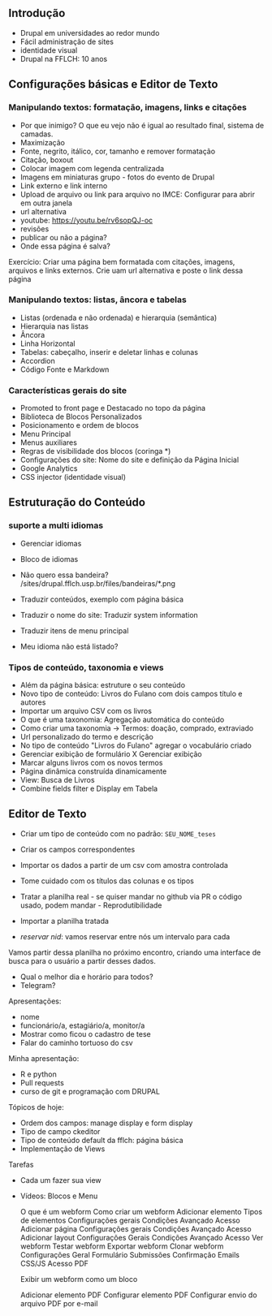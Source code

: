 ## Introdução

- Drupal em universidades ao redor mundo
- Fácil administração de sites
- identidade visual
- Drupal na FFLCH: 10 anos

## Configurações básicas e Editor de Texto

### Manipulando textos: formatação, imagens, links e citações

- Por que inimigo? O que eu vejo não é igual ao resultado final, sistema de camadas.
- Maximização
- Fonte, negrito, itálico, cor, tamanho e remover formatação
- Citação, boxout
- Colocar imagem com legenda centralizada
- Imagens em miniaturas grupo - fotos do evento de Drupal
- Link externo e link interno
- Upload de arquivo ou link para arquivo no IMCE: Configurar para abrir em outra janela
- url alternativa
- youtube: https://youtu.be/rv6sopQJ-oc
- revisões
- publicar ou não a página?
- Onde essa página é salva?

Exercício: Criar uma página bem formatada com citações, imagens, arquivos e links externos.
Crie uam url alternativa e poste o link dessa página

### Manipulando textos: listas, âncora e tabelas

- Listas (ordenada e não ordenada) e hierarquia (semântica)
- Hierarquia nas listas
- Âncora
- Linha Horizontal
- Tabelas: cabeçalho, inserir e deletar linhas e colunas
- Accordion
- Código Fonte e Markdown

### Características gerais do site

- Promoted to front page e Destacado no topo da página
- Biblioteca de Blocos Personalizados
- Posicionamento e ordem de blocos
- Menu Principal
- Menus auxiliares
- Regras de visibilidade dos blocos (coringa *)
- Configurações do site: Nome do site e definição da Página Inicial
- Google Analytics
- CSS injector (identidade visual)

## Estruturação do Conteúdo

### suporte a multi idiomas

- Gerenciar idiomas
- Bloco de idiomas
- Não quero essa bandeira? /sites/drupal.fflch.usp.br/files/bandeiras/*.png

- Traduzir conteúdos, exemplo com página básica
- Traduzir o nome do site: Traduzir system information
- Traduzir itens de menu principal
- Meu idioma não está listado?


### Tipos de conteúdo, taxonomia e views

- Além da página básica: estruture o seu conteúdo
- Novo tipo de conteúdo: Livros do Fulano com dois campos título e autores
- Importar um arquivo CSV com os livros
- O que é uma taxonomia: Agregação automática do conteúdo
- Como criar uma taxonomia -> Termos: doação, comprado, extraviado
- Url personalizado do termo e descrição
- No tipo de conteúdo "Livros do Fulano" agregar o vocabulário criado
- Gerenciar exibição de formulário X Gerenciar exibição
- Marcar alguns livros com os novos termos
- Página dinâmica construída dinamicamente
- View: Busca de Livros
- Combine fields filter e Display em Tabela




## Editor de Texto

- Criar um tipo de conteúdo com no padrão: `SEU_NOME_teses`
- Criar os campos correspondentes
- Importar os dados a partir de um csv com amostra controlada
- Tome cuidado com os títulos das colunas e os tipos
- Tratar a planilha real - se quiser mandar no github via PR o código usado, podem mandar - Reprodutibilidade
- Importar a planilha tratada

- *reservar nid*: vamos reservar entre nós um intervalo para cada

Vamos partir dessa planilha no próximo encontro, criando uma interface de busca para o usuário a partir
desses dados. 

- Qual o melhor dia e horário para todos?
- Telegram?



Apresentações:

- nome
- funcionário/a, estagiário/a, monitor/a
- Mostrar como ficou o cadastro de tese
- Falar do caminho tortuoso do csv 

Minha apresentação:

- R e python
- Pull requests
- curso de git e programação com DRUPAL

Tópicos de hoje:

- Ordem dos campos: manage display e form display
- Tipo de campo ckeditor
- Tipo de conteúdo default da fflch: página básica 
- Implementação de Views

Tarefas

- Cada um fazer sua view
- Vídeos: Blocos e Menu




    O que é um webform
    Como criar um webform
    Adicionar elemento
        Tipos de elementos
        Configurações gerais
        Condições
        Avançado
        Acesso
    Adicionar página
        Configurações gerais
        Condições
        Avançado
        Acesso
    Adicionar layout
        Configurações Gerais
        Condições
        Avançado
        Acesso
    Ver webform
    Testar webform
    Exportar webform
    Clonar webform
    Configurações
        Geral
        Formulário
        Submissões
        Confirmação
        Emails
        CSS/JS
        Acesso
        PDF

    Exibir um webform como um bloco

    
    Adicionar elemento PDF
    Configurar elemento PDF
    Configurar envio do arquivo PDF por e-mail







